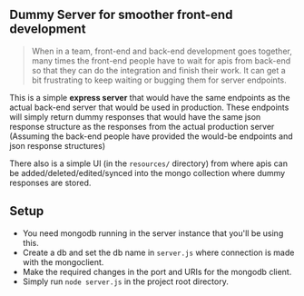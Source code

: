 ## Dummy Server for smoother front-end development

> When in a team, front-end and back-end development goes together, many times the front-end people have to wait for apis from back-end so that they can do the integration and finish their work. It can get a bit frustrating to keep waiting or bugging them for server endpoints.

This is a simple **express server** that would have the same endpoints as the actual back-end server that would be used in production. These endpoints will simply return dummy responses that would have the same json response structure as the responses from the actual production server (Assuming the back-end people have provided the would-be endpoints and json response structures)

There also is a simple UI (in the `resources/` directory) from where apis can be added/deleted/edited/synced into the mongo collection where dummy responses are stored.

## Setup

- You need mongodb running in the server instance that you'll be using this. 
- Create a db and set the db name in `server.js` where connection is made with the mongoclient.
- Make the required changes in the port and URIs for the mongodb client.
- Simply run `node server.js` in the project root directory.
